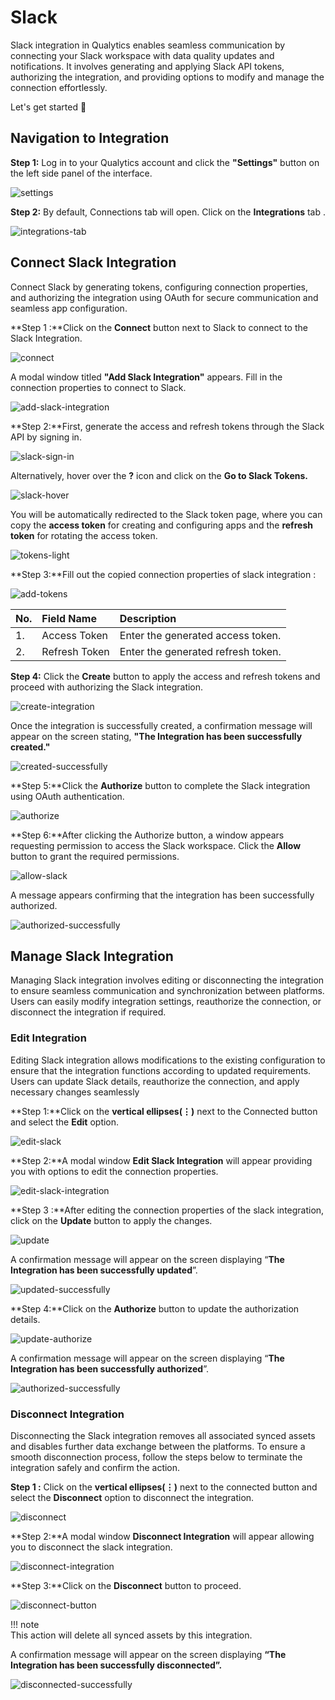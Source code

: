 # Slack

Slack integration in Qualytics enables seamless communication by connecting your Slack workspace with data quality updates and notifications. It involves generating and applying Slack API tokens, authorizing the integration, and providing options to modify and manage the connection effortlessly.

Let's get started 🚀

## Navigation to Integration

**Step 1:** Log in to your Qualytics account and click the **"Settings"** button on the left side panel of the interface.

![settings](../../assets/integrations/slack/settings-light.png)

**Step 2:** By default, Connections tab will open. Click on the **Integrations** tab .

![integrations-tab](../../assets/integrations/slack/integrations-tab-light.png)

## Connect Slack Integration

Connect Slack by generating tokens, configuring connection properties, and authorizing the integration using OAuth for secure communication and seamless app configuration.

**Step 1 :**Click on the **Connect** button next to Slack to connect to the Slack Integration.

![connect](../../assets/integrations/slack/connect-light.png)

A modal window titled **"Add Slack Integration"** appears. Fill in the connection properties to connect to Slack.

![add-slack-integration](../../assets/integrations/slack/add-slack-integration-light.png)

**Step 2:**First, generate the access and refresh tokens through the Slack API by signing in.

![slack-sign-in](../../assets/integrations/slack/slack-sign-in.png)

Alternatively, hover over the **?** icon and click on the **Go to Slack Tokens.**

![slack-hover](../../assets/integrations/slack/slack-hover-light.png)

You will be automatically redirected to the Slack token page, where you can copy the **access token** for creating and configuring apps and the **refresh token** for rotating the access token.

![tokens-light](../../assets/integrations/slack/tokens-light.png)

**Step 3:**Fill out the copied connection properties of slack integration :

![add-tokens](../../assets/integrations/slack/add-tokens-light.png)

| No. | Field Name | Description |
| :---- | :---- | :---- |
| 1. | Access Token | Enter the generated access token. |
| 2. | Refresh Token | Enter the generated refresh token. |

**Step 4:** Click the **Create** button to apply the access and refresh tokens and proceed with authorizing the Slack integration.

![create-integration](../../assets/integrations/slack/create-integration-light.png)

Once the integration is successfully created, a confirmation message will appear on the screen stating, **"The Integration has been successfully created."**

![created-successfully](../../assets/integrations/slack/created-successfully-light.png)

**Step 5:**Click the **Authorize** button to complete the Slack integration using OAuth authentication.

![authorize](../../assets/integrations/slack/authorize-light.png)

**Step 6:**After clicking the Authorize button, a window appears requesting permission to access the Slack workspace. Click the **Allow** button to grant the required permissions.

![allow-slack](../../assets/integrations/slack/allow-slack.png)

A message appears confirming that the integration has been successfully authorized.

![authorized-successfully](../../assets/integrations/slack/authorized-successfully-light.png)

## Manage Slack Integration

Managing Slack integration involves editing or disconnecting the integration to ensure seamless communication and synchronization between platforms. Users can easily modify integration settings, reauthorize the connection, or disconnect the integration if required.

### Edit Integration

Editing Slack integration allows modifications to the existing configuration to ensure that the integration functions according to updated requirements. Users can update Slack details, reauthorize the connection, and apply necessary changes seamlessly

**Step 1:**Click on the **vertical ellipses(⋮)** next to the Connected button and select the **Edit** option.

![edit-slack](../../assets/integrations/slack/edit-slack-light.png)

**Step 2:**A modal window **Edit Slack Integration** will appear providing you with options to edit the connection properties.

![edit-slack-integration](../../assets/integrations/slack/edit-slack-integration-light.png)

**Step 3 :**After editing the connection properties of the slack integration, click on the **Update** button to apply the changes.

![update](../../assets/integrations/slack/update-light.png)

A confirmation message will appear on the screen displaying “**The Integration has been successfully updated**”.

![updated-successfully](../../assets/integrations/slack/updated-successfully-light.png)

**Step 4:**Click on the **Authorize** button to update the authorization details.

![update-authorize](../../assets/integrations/slack/update-authorize-light.png)

A confirmation message will appear on the screen displaying “**The Integration has been successfully authorized**”.

![authorized-successfully](../../assets/integrations/slack/authorized-successfully-light.png)

### Disconnect Integration

Disconnecting the Slack integration removes all associated synced assets and disables further data exchange between the platforms. To ensure a smooth disconnection process, follow the steps below to terminate the integration safely and confirm the action.

**Step 1 :** Click on the **vertical ellipses(⋮)** next to the connected button and select the **Disconnect** option to disconnect the integration.

![disconnect](../../assets/integrations/slack/disconnect-light.png)

**Step 2:**A modal window **Disconnect Integration** will appear allowing you to disconnect the slack integration.

![disconnect-integration](../../assets/integrations/slack/disconnect-integration-light.png)

**Step 3:**Click on the **Disconnect** button to proceed.

![disconnect-button](../../assets/integrations/slack/disconnect-button-light.png)

!!! note    
    This action will delete all synced assets by this integration. 

A confirmation message will appear on the screen displaying **“The Integration has been successfully disconnected”.**

![disconnected-successfully](../../assets/integrations/slack/disconnected-successfully-light.png)
